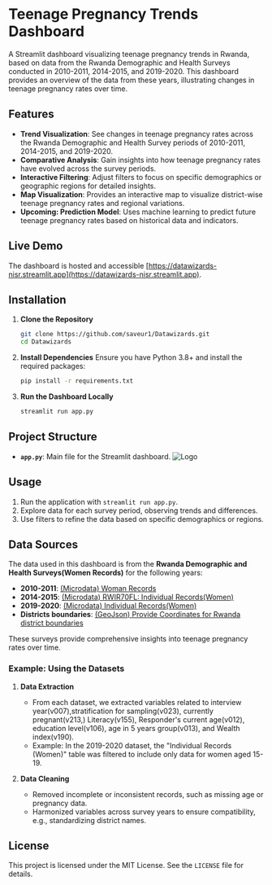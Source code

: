 # Teenage Pregnancy Trends Dashboard

A Streamlit dashboard visualizing teenage pregnancy trends in Rwanda, based on data from the Rwanda Demographic and Health Surveys conducted in 2010-2011, 2014-2015, and 2019-2020. This dashboard provides an overview of the data from these years, illustrating changes in teenage pregnancy rates over time.

## Features

- **Trend Visualization**: See changes in teenage pregnancy rates across the Rwanda Demographic and Health Survey periods of 2010-2011, 2014-2015, and 2019-2020.
- **Comparative Analysis**: Gain insights into how teenage pregnancy rates have evolved across the survey periods.
- **Interactive Filtering**: Adjust filters to focus on specific demographics or geographic regions for detailed insights.
- **Map Visualization**: Provides an interactive map to visualize district-wise teenage pregnancy rates and regional variations.
- **Upcoming: Prediction Model**: Uses machine learning to predict future teenage pregnancy rates based on historical data and indicators.

## Live Demo

The dashboard is hosted and accessible [https://datawizards-nisr.streamlit.app](https://datawizards-nisr.streamlit.app).

## Installation

1. **Clone the Repository**

   ```bash
   git clone https://github.com/saveur1/Datawizards.git
   cd Datawizards
   ```

2. **Install Dependencies**
   Ensure you have Python 3.8+ and install the required packages:

   ```bash
   pip install -r requirements.txt
   ```

3. **Run the Dashboard Locally**

   ```bash
   streamlit run app.py
   ```

## Project Structure

- **`app.py`**: Main file for the Streamlit dashboard.
![Logo](https://dev-to-uploads.s3.amazonaws.com/uploads/articles/th5xamgrr6se0x5ro4g6.png)

## Usage

1. Run the application with `streamlit run app.py`.
2. Explore data for each survey period, observing trends and differences.
3. Use filters to refine the data based on specific demographics or regions.

## Data Sources

The data used in this dashboard is from the **Rwanda Demographic and Health Surveys(Women Records)** for the following years:

- **2010-2011**: [(Microdata) Woman Records](https://microdata.statistics.gov.rw/index.php/catalog/4/data_dictionary)
- **2014-2015**: [(Microdata) RWIR70FL: Individual Records(Women)](https://microdata.statistics.gov.rw/index.php/catalog/68/data_dictionary)
- **2019-2020**: [(Microdata) Individual Records(Women)](https://microdata.statistics.gov.rw/index.php/catalog/98/data_dictionary)
- **Districts boundaries**: [(GeoJson) Provide Coordinates for Rwanda district boundaries](https://rwanda.africageoportal.com/datasets/be7b39ac16094f1fba36f62c55b47986/explore?location=-2.125174%2C29.848264%2C9.17)

These surveys provide comprehensive insights into teenage pregnancy rates over time.

### Example: Using the Datasets  

1. **Data Extraction**  
   - From each dataset, we extracted variables related to interview year(v007),stratification for sampling(v023), currently pregnant(v213,) Literacy(v155), Responder's current age(v012), education level(v106), age in 5 years group(v013), and Wealth index(v190).  
   - Example: In the 2019-2020 dataset, the "Individual Records (Women)" table was filtered to include only data for women aged 15-19.  

2. **Data Cleaning**  
   - Removed incomplete or inconsistent records, such as missing age or pregnancy data.  
   - Harmonized variables across survey years to ensure compatibility, e.g., standardizing district names.  
  


## License

This project is licensed under the MIT License. See the `LICENSE` file for details.
